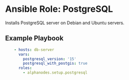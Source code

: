 # Ansible Role: PostgreSQL

Installs PostgreSQL server on Debian and Ubuntu servers.

## Example Playbook

```yaml
    - hosts: db-server
      vars:
        postgresql_version: '15'
        postgresql_with_postgis: true
      roles:
        - alphanodes.setup.postgresql
```
